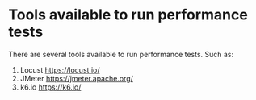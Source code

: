 # Tools available to run performance tests

There are several tools available to run performance tests. Such as:
1. Locust https://locust.io/
1. JMeter https://jmeter.apache.org/
1. k6.io https://k6.io/